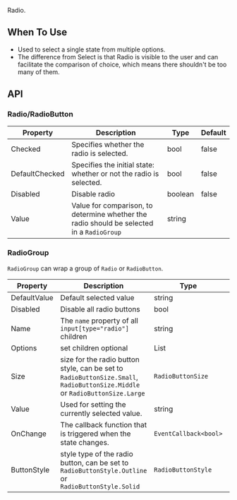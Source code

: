 ﻿Radio.

## When To Use

- Used to select a single state from multiple options.
- The difference from Select is that Radio is visible to the user and can facilitate the comparison of choice, which means there shouldn't be too many of them.

## API

### Radio/RadioButton

| Property | Description | Type | Default |
| --- | --- | --- | --- |
| Checked | Specifies whether the radio is selected. | bool | false |
| DefaultChecked | Specifies the initial state: whether or not the radio is selected. | bool | false |
| Disabled | Disable radio | boolean | false |
| Value | Value for comparison, to determine whether the radio should be selected in a `RadioGroup` | string |  |

### RadioGroup

`RadioGroup` can wrap a group of `Radio` or `RadioButton`.

| Property | Description | Type | Default |
| --- | --- | --- | --- |
| DefaultValue | Default selected value | string |  |
| Disabled | Disable all radio buttons | bool | false |
| Name | The `name` property of all `input[type="radio"]` children | string |  |
| Options | set children optional | List<RadioGroupOption> |  |
| Size | size for the radio button style, can be set to `RadioButtonSize.Small`, `RadioButtonSize.Middle` or `RadioButtonSize.Large` | `RadioButtonSize` | `RadioButtonSize.Middle` |
| Value | Used for setting the currently selected value. | string |  |
| OnChange | The callback function that is triggered when the state changes. | `EventCallback<bool>` |  |
| ButtonStyle | style type of the radio button, can be set to `RadioButtonStyle.Outline` or `RadioButtonStyle.Solid` | `RadioButtonStyle` | `RadioButtonStyle.Outline` |